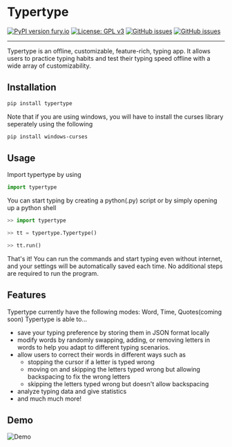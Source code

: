 # Typertype

[![PyPI version fury.io](https://badge.fury.io/py/typertype.svg)](https://pypi.python.org/pypi/typertype/) [![License: GPL v3](https://img.shields.io/badge/License-GPLv3-blue.svg)](https://www.gnu.org/licenses/gpl-3.0) [![GitHub issues](https://img.shields.io/github/issues/StephenXie/Typertype)](https://GitHub.com/StephenXie/Typertype/issues/) [![GitHub issues](https://img.shields.io/github/issues-closed/StephenXie/Typertype)](https://github.com/StephenXie/Typertype/issues?q=is%3Aissue+is%3Aclosed)
***
Typertype is an offline, customizable, feature-rich, typing app. It allows users to practice typing habits and test their typing speed offline with a wide array of customizability.
<!-- 
## IMPORTANT

Due to the possibility of some restrictions from collegeboard(AP CSP Create Performance Task), the project's publish date will be delayed to June 2022.
 -->
## Installation

```bash
pip install typertype
```

Note that if you are using windows, you will have to install the curses library seperately using the following

```bash
pip install windows-curses
```

## Usage

Import typertype by using

```python
import typertype
```

You can start typing by creating a python(.py) script or by simply opening up a python shell

```python
>> import typertype

>> tt = typertype.Typertype()

>> tt.run()
```

That's it! You can run the commands and start typing even without internet, and your settings will be automatically saved each time. No additional steps are required to run the program.

## Features

Typertype currently have the following modes: Word, Time, Quotes(coming soon)
Typertype is able to...

- save your typing preference by storing them in JSON format locally
- modify words by randomly swapping, adding, or removing letters in words to help you adapt to different typing scenarios.
- allow users to correct their words in different ways such as
  - stopping the cursor if a letter is typed wrong
  - moving on and skipping the letters typed wrong but allowing backspacing to fix the wrong letters
  - skipping the letters typed wrong but doesn't allow backspacing
- analyze typing data and give statistics
- and much much more!

## Demo

![Demo](https://stephenxie.github.io/images/ezgif.com-gif-maker.gif)
